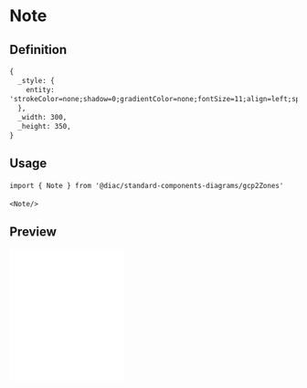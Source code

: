 # Note

## Definition

```
{
  _style: { 
    entity: 'strokeColor=none;shadow=0;gradientColor=none;fontSize=11;align=left;spacing=10;fontColor=#;9E9E9E;verticalAlign=top;spacingTop=100;whiteSpace=wrap;html=1;fillColor=#ffffff;',
  },
  _width: 300,
  _height: 350,
}
```

## Usage

```
import { Note } from '@diac/standard-components-diagrams/gcp2Zones'

<Note/>
```

## Preview

<img src="./note.png" width="200"/>
